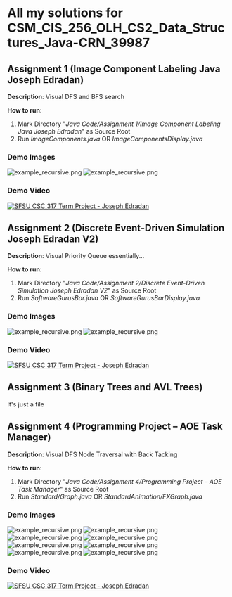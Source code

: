 # All my solutions for CSM_CIS_256_OLH_CS2_Data_Structures_Java-CRN_39987

## Assignment 1 (Image Component Labeling Java Joseph Edradan)

__Description__: Visual DFS and BFS search

__How to run__:

1. Mark Directory "_Java Code/Assignment 1/Image Component Labeling Java Joseph Edradan_" as Source Root
2. Run _ImageComponents.java_ OR _ImageComponentsDisplay.java_

### Demo Images

![example_recursive.png](https://raw.githubusercontent.com/josephedradan/CSM_CIS_256_OLH_CS2_Data_Structures_Java-CRN_39987/main/images/assignment_1_0.png)
![example_recursive.png](https://raw.githubusercontent.com/josephedradan/CSM_CIS_256_OLH_CS2_Data_Structures_Java-CRN_39987/main/images/assignment_1_1.png)

### Demo Video

[![SFSU CSC 317 Term Project - Joseph Edradan](https://img.youtube.com/vi/JkxhhRkzA4g/maxresdefault.jpg)](https://www.youtube.com/watch?v=JkxhhRkzA4g)

## Assignment 2 (Discrete Event-Driven Simulation Joseph Edradan V2)

__Description__: Visual Priority Queue essentially...

__How to run__:

1. Mark Directory "_Java Code/Assignment 2/Discrete Event-Driven Simulation Joseph Edradan V2_" as Source Root
2. Run _SoftwareGurusBar.java_ OR _SoftwareGurusBarDisplay.java_

### Demo Images

![example_recursive.png](https://raw.githubusercontent.com/josephedradan/CSM_CIS_256_OLH_CS2_Data_Structures_Java-CRN_39987/main/images/assignment_2_0.png)
![example_recursive.png](https://raw.githubusercontent.com/josephedradan/CSM_CIS_256_OLH_CS2_Data_Structures_Java-CRN_39987/main/images/assignment_2_1.png)

### Demo Video

[![SFSU CSC 317 Term Project - Joseph Edradan](https://img.youtube.com/vi/p3R86sD1Y5E/maxresdefault.jpg)](https://www.youtube.com/watch?v=p3R86sD1Y5E)

## Assignment 3 (Binary Trees and AVL Trees)

It's just a file

## Assignment 4 (Programming Project – AOE Task Manager)

__Description__: Visual DFS Node Traversal with Back Tacking

__How to run__:

1. Mark Directory "_Java Code/Assignment 4/Programming Project – AOE Task Manager_" as Source Root
2. Run _Standard/Graph.java_ OR _StandardAnimation/FXGraph.java_

### Demo Images

![example_recursive.png](https://raw.githubusercontent.com/josephedradan/CSM_CIS_256_OLH_CS2_Data_Structures_Java-CRN_39987/main/images/assignment_4_0.png)
![example_recursive.png](https://raw.githubusercontent.com/josephedradan/CSM_CIS_256_OLH_CS2_Data_Structures_Java-CRN_39987/main/images/assignment_4_1.png)
![example_recursive.png](https://raw.githubusercontent.com/josephedradan/CSM_CIS_256_OLH_CS2_Data_Structures_Java-CRN_39987/main/images/assignment_4_2.png)
![example_recursive.png](https://raw.githubusercontent.com/josephedradan/CSM_CIS_256_OLH_CS2_Data_Structures_Java-CRN_39987/main/images/assignment_4_3.png)
![example_recursive.png](https://raw.githubusercontent.com/josephedradan/CSM_CIS_256_OLH_CS2_Data_Structures_Java-CRN_39987/main/images/assignment_4_4.png)
![example_recursive.png](https://raw.githubusercontent.com/josephedradan/CSM_CIS_256_OLH_CS2_Data_Structures_Java-CRN_39987/main/images/assignment_4_5.png)
![example_recursive.png](https://raw.githubusercontent.com/josephedradan/CSM_CIS_256_OLH_CS2_Data_Structures_Java-CRN_39987/main/images/assignment_4_6.png)
![example_recursive.png](https://raw.githubusercontent.com/josephedradan/CSM_CIS_256_OLH_CS2_Data_Structures_Java-CRN_39987/main/images/assignment_4_7.png)

### Demo Video

[![SFSU CSC 317 Term Project - Joseph Edradan](https://img.youtube.com/vi/KCc3GwFtNXc/maxresdefault.jpg)](https://www.youtube.com/watch?v=KCc3GwFtNXc)
